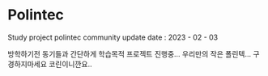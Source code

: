 # Polintec
Study project polintec community
update date : 2023 - 02 - 03

방학하기전 동기들과 간단하게 학습목적 프로젝트 진행중... 우리만의 작은 폴린텍... 구경하지마세요 코린이니깐요..
